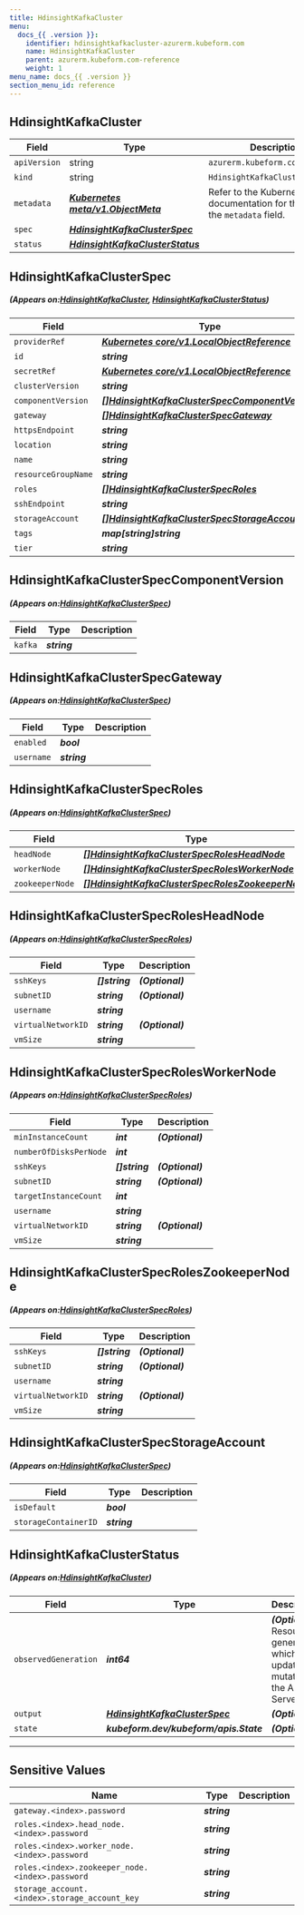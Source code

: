```yaml
---
title: HdinsightKafkaCluster
menu:
  docs_{{ .version }}:
    identifier: hdinsightkafkacluster-azurerm.kubeform.com
    name: HdinsightKafkaCluster
    parent: azurerm.kubeform.com-reference
    weight: 1
menu_name: docs_{{ .version }}
section_menu_id: reference
---
```


## HdinsightKafkaCluster
| Field | Type | Description |
| ------ | ----- | ----------- |
| `apiVersion` | string | `azurerm.kubeform.com/v1alpha1` |
|    `kind` | string | `HdinsightKafkaCluster` |
| `metadata` | ***[Kubernetes meta/v1.ObjectMeta](https://kubernetes.io/docs/reference/generated/kubernetes-api/v1.13/#objectmeta-v1-meta)***|Refer to the Kubernetes API documentation for the fields of the `metadata` field.|
| `spec` | ***[HdinsightKafkaClusterSpec](#HdinsightKafkaClusterSpec)***||
| `status` | ***[HdinsightKafkaClusterStatus](#HdinsightKafkaClusterStatus)***||
## HdinsightKafkaClusterSpec
##### (Appears on:[HdinsightKafkaCluster](#HdinsightKafkaCluster), [HdinsightKafkaClusterStatus](#HdinsightKafkaClusterStatus))
| Field | Type | Description |
| ------ | ----- | ----------- |
| `providerRef` | ***[Kubernetes core/v1.LocalObjectReference](https://kubernetes.io/docs/reference/generated/kubernetes-api/v1.13/#localobjectreference-v1-core)***||
| `id` | ***string***||
| `secretRef` | ***[Kubernetes core/v1.LocalObjectReference](https://kubernetes.io/docs/reference/generated/kubernetes-api/v1.13/#localobjectreference-v1-core)***||
| `clusterVersion` | ***string***||
| `componentVersion` | ***[[]HdinsightKafkaClusterSpecComponentVersion](#HdinsightKafkaClusterSpecComponentVersion)***||
| `gateway` | ***[[]HdinsightKafkaClusterSpecGateway](#HdinsightKafkaClusterSpecGateway)***||
| `httpsEndpoint` | ***string***| ***(Optional)*** |
| `location` | ***string***||
| `name` | ***string***||
| `resourceGroupName` | ***string***||
| `roles` | ***[[]HdinsightKafkaClusterSpecRoles](#HdinsightKafkaClusterSpecRoles)***||
| `sshEndpoint` | ***string***| ***(Optional)*** |
| `storageAccount` | ***[[]HdinsightKafkaClusterSpecStorageAccount](#HdinsightKafkaClusterSpecStorageAccount)***||
| `tags` | ***map[string]string***| ***(Optional)*** |
| `tier` | ***string***||
## HdinsightKafkaClusterSpecComponentVersion
##### (Appears on:[HdinsightKafkaClusterSpec](#HdinsightKafkaClusterSpec))
| Field | Type | Description |
| ------ | ----- | ----------- |
| `kafka` | ***string***||
## HdinsightKafkaClusterSpecGateway
##### (Appears on:[HdinsightKafkaClusterSpec](#HdinsightKafkaClusterSpec))
| Field | Type | Description |
| ------ | ----- | ----------- |
| `enabled` | ***bool***||
| `username` | ***string***||
## HdinsightKafkaClusterSpecRoles
##### (Appears on:[HdinsightKafkaClusterSpec](#HdinsightKafkaClusterSpec))
| Field | Type | Description |
| ------ | ----- | ----------- |
| `headNode` | ***[[]HdinsightKafkaClusterSpecRolesHeadNode](#HdinsightKafkaClusterSpecRolesHeadNode)***||
| `workerNode` | ***[[]HdinsightKafkaClusterSpecRolesWorkerNode](#HdinsightKafkaClusterSpecRolesWorkerNode)***||
| `zookeeperNode` | ***[[]HdinsightKafkaClusterSpecRolesZookeeperNode](#HdinsightKafkaClusterSpecRolesZookeeperNode)***||
## HdinsightKafkaClusterSpecRolesHeadNode
##### (Appears on:[HdinsightKafkaClusterSpecRoles](#HdinsightKafkaClusterSpecRoles))
| Field | Type | Description |
| ------ | ----- | ----------- |
| `sshKeys` | ***[]string***| ***(Optional)*** |
| `subnetID` | ***string***| ***(Optional)*** |
| `username` | ***string***||
| `virtualNetworkID` | ***string***| ***(Optional)*** |
| `vmSize` | ***string***||
## HdinsightKafkaClusterSpecRolesWorkerNode
##### (Appears on:[HdinsightKafkaClusterSpecRoles](#HdinsightKafkaClusterSpecRoles))
| Field | Type | Description |
| ------ | ----- | ----------- |
| `minInstanceCount` | ***int***| ***(Optional)*** |
| `numberOfDisksPerNode` | ***int***||
| `sshKeys` | ***[]string***| ***(Optional)*** |
| `subnetID` | ***string***| ***(Optional)*** |
| `targetInstanceCount` | ***int***||
| `username` | ***string***||
| `virtualNetworkID` | ***string***| ***(Optional)*** |
| `vmSize` | ***string***||
## HdinsightKafkaClusterSpecRolesZookeeperNode
##### (Appears on:[HdinsightKafkaClusterSpecRoles](#HdinsightKafkaClusterSpecRoles))
| Field | Type | Description |
| ------ | ----- | ----------- |
| `sshKeys` | ***[]string***| ***(Optional)*** |
| `subnetID` | ***string***| ***(Optional)*** |
| `username` | ***string***||
| `virtualNetworkID` | ***string***| ***(Optional)*** |
| `vmSize` | ***string***||
## HdinsightKafkaClusterSpecStorageAccount
##### (Appears on:[HdinsightKafkaClusterSpec](#HdinsightKafkaClusterSpec))
| Field | Type | Description |
| ------ | ----- | ----------- |
| `isDefault` | ***bool***||
| `storageContainerID` | ***string***||
## HdinsightKafkaClusterStatus
##### (Appears on:[HdinsightKafkaCluster](#HdinsightKafkaCluster))
| Field | Type | Description |
| ------ | ----- | ----------- |
| `observedGeneration` | ***int64***| ***(Optional)*** Resource generation, which is updated on mutation by the API Server.|
| `output` | ***[HdinsightKafkaClusterSpec](#HdinsightKafkaClusterSpec)***| ***(Optional)*** |
| `state` | ***kubeform.dev/kubeform/apis.State***| ***(Optional)*** |
---
## Sensitive Values
| Name | Type | Description |
|------|------|-------------|
| `gateway.<index>.password` | ***string*** ||
| `roles.<index>.head_node.<index>.password` | ***string*** ||
| `roles.<index>.worker_node.<index>.password` | ***string*** ||
| `roles.<index>.zookeeper_node.<index>.password` | ***string*** ||
| `storage_account.<index>.storage_account_key` | ***string*** ||
